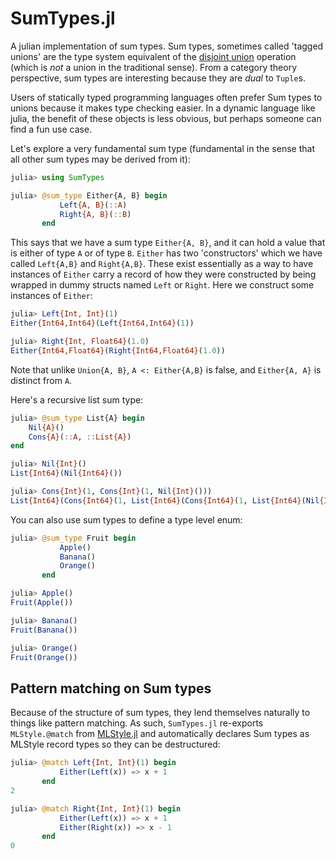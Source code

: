 # SumTypes.jl

A julian implementation of sum types. Sum types, sometimes called 'tagged unions' are the type system equivalent of the [disjoint union](https://en.wikipedia.org/wiki/Disjoint_union) operation (which is *not* a union in the traditional sense). From a category theory perspective, sum types are interesting because they are *dual* to `Tuple`s.

Users of statically typed programming languages often prefer Sum types to unions because it makes type checking easier. In a dynamic language like julia, the benefit of these objects is less obvious, but perhaps someone can find a fun use case.

Let's explore a very fundamental sum type (fundamental in the sense that all other sum types may be derived from it):

```julia
julia> using SumTypes

julia> @sum_type Either{A, B} begin
           Left{A, B}(::A)
           Right{A, B}(::B)
       end
```

This says that we have a sum type `Either{A, B}`, and it can hold a value that is either of type `A` or of type `B`. `Either` has two 'constructors' which we have called `Left{A,B}` and `Right{A,B}`. These exist essentially as a way to have instances of
`Either` carry a record of how they were constructed by being wrapped in dummy structs named `Left` or `Right`. Here we construct some instances of `Either`:

```julia
julia> Left{Int, Int}(1)
Either{Int64,Int64}(Left{Int64,Int64}(1))

julia> Right{Int, Float64}(1.0)
Either{Int64,Float64}(Right{Int64,Float64}(1.0))
```

Note that unlike `Union{A, B}`, `A <: Either{A,B}` is false, and
`Either{A, A}` is distinct from `A`.


Here's a recursive list sum type:

```julia 
julia> @sum_type List{A} begin 
	Nil{A}()
	Cons{A}(::A, ::List{A}) 
end

julia> Nil{Int}()
List{Int64}(Nil{Int64}())

julia> Cons{Int}(1, Cons{Int}(1, Nil{Int}()))
List{Int64}(Cons{Int64}(1, List{Int64}(Cons{Int64}(1, List{Int64}(Nil{Int64}())))))
```


You can also use sum types to define a type level enum:
```julia
julia> @sum_type Fruit begin
           Apple()
           Banana()
           Orange()
       end

julia> Apple()
Fruit(Apple())

julia> Banana()
Fruit(Banana())

julia> Orange()
Fruit(Orange())
```

## Pattern matching on Sum types

Because of the structure of sum types, they lend themselves naturally to things like pattern matching. As such, `SumTypes.jl` re-exports `MLStyle.@match` from [MLStyle.jl](https://github.com/thautwarm/MLStyle.jl/) and automatically declares Sum types as MLStyle record types so they can be destructured:

```julia
julia> @match Left{Int, Int}(1) begin
           Either(Left(x)) => x + 1
       end
2

julia> @match Right{Int, Int}(1) begin
           Either(Left(x)) => x + 1
           Either(Right(x)) => x - 1
       end
0
```
